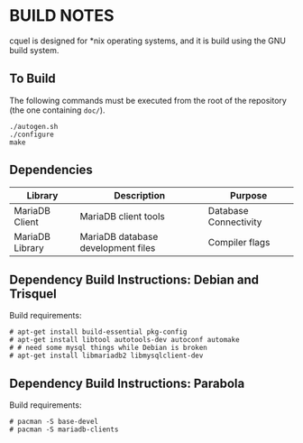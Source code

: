 BUILD NOTES
===========

cquel is designed for *nix operating systems, and it is build using the GNU
build system.

To Build
--------

The following commands must be executed from the root of the repository
(the one containing `doc/`).

    ./autogen.sh
    ./configure
    make

Dependencies
------------

Library         | Description                                  | Purpose
--------------- | -------------------------------------------- | ---------------------
MariaDB Client  | MariaDB client tools                         | Database Connectivity
MariaDB Library | MariaDB database development files           | Compiler flags

Dependency Build Instructions: Debian and Trisquel
--------------------------------------------------

Build requirements:

    # apt-get install build-essential pkg-config
    # apt-get install libtool autotools-dev autoconf automake
    # # need some mysql things while Debian is broken
    # apt-get install libmariadb2 libmysqlclient-dev

Dependency Build Instructions: Parabola
---------------------------------------

Build requirements:

    # pacman -S base-devel
    # pacman -S mariadb-clients

